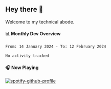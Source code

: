 ## Hey there 👋

Welcome to my technical abode.

#### 📊 Monthly Dev Overview
<!--START_SECTION:waka-->

```txt
From: 14 January 2024 - To: 12 February 2024

No activity tracked
```

<!--END_SECTION:waka-->

#### 🎧 Now Playing

[![spotify-github-profile](https://spotify-github-profile.vercel.app/api/view?uid=james2mid&cover_image=true&theme=natemoo-re)](https://open.spotify.com/user/james2mid?si=2b3baf2b09cb499e)
